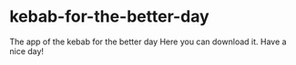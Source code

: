 # kebab-for-the-better-day
The app of the kebab for the better day
Here you can download it.
Have a nice day!
